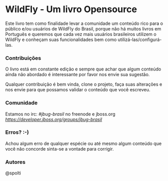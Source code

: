 # WildFly - Um livro Opensource

Este livro tem como finalidade levar a comunidade um conteúdo rico para o público e/ou usuários de WildFly do Brasil, porque não há muitos livros em Português e queremos que cada vez mais usuários brasileiros utilizem o WildFly e conheçam suas funcionalidades bem como utilizá-las/configurá-las.


### Contribuições

O livro está em constante edição e sempre que achar que algum conteúdo ainda não abordado é interessante por favor nos envie sua sugestão.

Qualquer contribuição é bem vinda, clone o projeto, faça suas alterações e nos envie para que possamos validar o conteúdo que você escreveu.



### Comunidade
Estamos no irc: *#jbug-brasil* no freenode e jboss.org *https://developer.jboss.org/groups/jbug-brasil*


### Erros? :-)
Achou algum erro de qualquer espécie ou até mesmo algum conteúdo que você não concorde sinta-se a vontade para corrigir.


### Autores
@spolti

